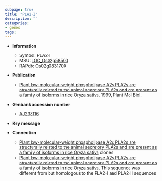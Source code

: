 ```yaml
---
subpage: true
title: "PLA2-I"
description: ""
categories:
- genes
tags: 
---
```


* **Information**  
    + Symbol: PLA2-I  
    + MSU: [LOC_Os02g58500](http://rice.plantbiology.msu.edu/cgi-bin/ORF_infopage.cgi?orf=LOC_Os02g58500)  
    + RAPdb: [Os02g0831700](http://rapdb.dna.affrc.go.jp/viewer/gbrowse_details/irgsp1?name=Os02g0831700)  

* **Publication**  
    + [Plant low-molecular-weight phospholipase A2s PLA2s are structurally related to the animal secretory PLA2s and are present as a family of isoforms in rice Oryza sativa](http://www.ncbi.nlm.nih.gov/pubmed?term=Plant+low-molecular-weight+phospholipase+A2s+PLA2s+are+structurally+related+to+the+animal+secretory+PLA2s+and+are+present+as+a+family+of+isoforms+in+rice+Oryza+sativa%5BTitle%5D), 1999, Plant Mol Biol.

* **Genbank accession number**  
    + [AJ238116](http://www.ncbi.nlm.nih.gov/nuccore/AJ238116)

* **Key message**  

* **Connection**  
    + [Plant low-molecular-weight phospholipase A2s PLA2s are structurally related to the animal secretory PLA2s and are present as a family of isoforms in rice Oryza sativa](EST) clones
    + [Plant low-molecular-weight phospholipase A2s PLA2s are structurally related to the animal secretory PLA2s and are present as a family of isoforms in rice Oryza sativa](http://www.ncbi.nlm.nih.gov/pubmed?term=Plant+low-molecular-weight+phospholipase+A2s+PLA2s+are+structurally+related+to+the+animal+secretory+PLA2s+and+are+present+as+a+family+of+isoforms+in+rice+Oryza+sativa%5BTitle%5D), This sequence was different from but homologous to the PLA2-I and PLA2-II sequences



